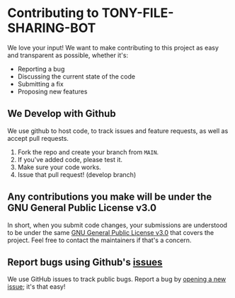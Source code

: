 # Contributing to TONY-FILE-SHARING-BOT
We love your input! We want to make contributing to this project as easy and transparent as possible, whether it's:

- Reporting a bug
- Discussing the current state of the code
- Submitting a fix
- Proposing new features

## We Develop with Github
We use github to host code, to track issues and feature requests, as well as accept pull requests.

1. Fork the repo and create your branch from `MAIN`.
2. If you've added code, please test it.
3. Make sure your code works.
4. Issue that pull request! (develop branch)

## Any contributions you make will be under the GNU General Public License v3.0
In short, when you submit code changes, your submissions are understood to be under the same [GNU General Public License v3.0](https://github.com/TonyStarkBotz/Tony-File-Sharing-Bot/blob/main/LICENSE) that covers the project. Feel free to contact the maintainers if that's a concern.

## Report bugs using Github's [issues](https://github.com/TonyStarkBotz/Tony-File-Sharing-Bot/issues)
We use GitHub issues to track public bugs. Report a bug by [opening a new issue](https://github.com/TonyStarkBotz/Tony-File-Sharing-Bot/issues); it's that easy!

